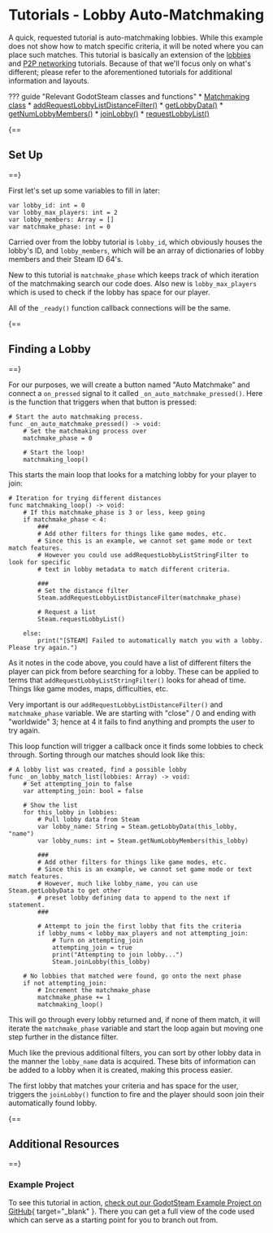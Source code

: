 # Tutorials - Lobby Auto-Matchmaking

A quick, requested tutorial is auto-matchmaking lobbies. While this example does not show how to match specific criteria, it will be noted where you can place such matches. This tutorial is basically an extension of the [lobbies](lobbies.md) and [P2P networking](p2p.md) tutorials. Because of that we'll focus only on what's different; please refer to the aforementioned tutorials for additional information and layouts.

??? guide "Relevant GodotSteam classes and functions"
	* [Matchmaking class](../classes/matchmaking.md)
		* [addRequestLobbyListDistanceFilter()](../classes/matchmaking.md#addrequestlobbylistdistancefilter)
		* [getLobbyData()](../classes/matchmaking.md#getlobbydata)
		* [getNumLobbyMembers()](../classes/matchmaking.md#getnumlobbymembers)
		* [joinLobby()](../classes/matchmaking.md#joinlobby)
		* [requestLobbyList()](../classes/matchmaking.md#requestlobbylist)

{==
## Set Up
==}

First let's set up some variables to fill in later:

```gdscript
var lobby_id: int = 0
var lobby_max_players: int = 2
var lobby_members: Array = []
var matchmake_phase: int = 0
```

Carried over from the lobby tutorial is `lobby_id`, which obviously houses the lobby's ID, and `lobby_members`, which will be an array of dictionaries of lobby members and their Steam ID 64's.

New to this tutorial is `matchmake_phase` which keeps track of which iteration of the matchmaking search our code does. Also new is `lobby_max_players` which is used to check if the lobby has space for our player.

All of the `_ready()` function callback connections will be the same.

{==
## Finding a Lobby
==}

For our purposes, we will create a button named "Auto Matchmake" and connect a `on_pressed` signal to it called `_on_auto_matchmake_pressed()`. Here is the function that triggers when that button is pressed:

```gdscript
# Start the auto matchmaking process.
func _on_auto_matchmake_pressed() -> void:
	# Set the matchmaking process over
	matchmake_phase = 0

	# Start the loop!
	matchmaking_loop()
```			

This starts the main loop that looks for a matching lobby for your player to join:

```gdscript
# Iteration for trying different distances
func matchmaking_loop() -> void:
	# If this matchmake_phase is 3 or less, keep going
	if matchmake_phase < 4:
		###
		# Add other filters for things like game modes, etc.
		# Since this is an example, we cannot set game mode or text match features.
		# However you could use addRequestLobbyListStringFilter to look for specific
		# text in lobby metadata to match different criteria.

		###
		# Set the distance filter
		Steam.addRequestLobbyListDistanceFilter(matchmake_phase)

		# Request a list
		Steam.requestLobbyList()

	else:
		print("[STEAM] Failed to automatically match you with a lobby. Please try again.")
```

As it notes in the code above, you could have a list of different filters the player can pick from before searching for a lobby. These can be applied to terms that `addRequestLobbyListStringFilter()` looks for ahead of time. Things like game modes, maps, difficulties, etc.

Very important is our `addRequestLobbyListDistanceFilter()` and `matchmake_phase` variable. We are starting with "close" / 0 and ending with "worldwide" 3; hence at 4 it fails to find anything and prompts the user to try again.

This loop function will trigger a callback once it finds some lobbies to check through. Sorting through our matches should look like this:

```gdscript
# A lobby list was created, find a possible lobby
func _on_lobby_match_list(lobbies: Array) -> void:
	# Set attempting_join to false
	var attempting_join: bool = false

	# Show the list 
	for this_lobby in lobbies:
		# Pull lobby data from Steam
		var lobby_name: String = Steam.getLobbyData(this_lobby, "name")
		var lobby_nums: int = Steam.getNumLobbyMembers(this_lobby)

		###
		# Add other filters for things like game modes, etc.
		# Since this is an example, we cannot set game mode or text match features.
		# However, much like lobby_name, you can use Steam.getLobbyData to get other
		# preset lobby defining data to append to the next if statement.
		###

		# Attempt to join the first lobby that fits the criteria
		if lobby_nums < lobby_max_players and not attempting_join:
			# Turn on attempting_join
			attempting_join = true
			print("Attempting to join lobby...")
			Steam.joinLobby(this_lobby)

	# No lobbies that matched were found, go onto the next phase
	if not attempting_join:
		# Increment the matchmake_phase
		matchmake_phase += 1
		matchmaking_loop()
```

This will go through every lobby returned and, if none of them match, it will iterate the `matchmake_phase` variable and start the loop again but moving one step further in the distance filter.

Much like the previous additional filters, you can sort by other lobby data in the manner the `lobby_name` data is acquired. These bits of information can be added to a lobby when it is created, making this process easier.

The first lobby that matches your criteria and has space for the user, triggers the `joinLobby()` function to fire and the player should soon join their automatically found lobby.

{==
## Additional Resources
==}

### Example Project

To see this tutorial in action, [check out our GodotSteam Example Project on GitHub](https://github.com/GodotSteam/GodotSteam-Example-Project){ target="\_blank" }. There you can get a full view of the code used which can serve as a starting point for you to branch out from.
